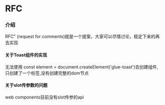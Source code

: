 # RFC

### 介绍

RFC" (request for comments)就是一个提案，大家可以尽情讨论，稳定下来的再去实现

#### 关于Toast组件的实现

无法使用 const element = document.createElement('glue-toast')去创建组件,只创建了一个标签,没有创建完整的dom节点

#### 关于slot传参数的问题

web components目前没有slot传参的api
